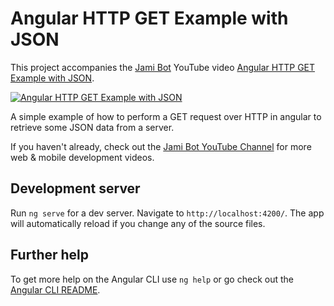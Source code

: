 # Angular HTTP GET Example with JSON

This project accompanies the [Jami Bot](https://jamibot.com) YouTube video [Angular HTTP GET Example with JSON](https://youtu.be/SYBzE68Ee-g).

[![Angular HTTP GET Example with JSON](https://img.youtube.com/vi/SYBzE68Ee-g/maxresdefault.jpg)](https://youtu.be/SYBzE68Ee-g)

A simple example of how to perform a GET request over HTTP in angular to retrieve some JSON data from a server.

If you haven't already, check out the [Jami Bot YouTube Channel](https://youtube.com/c/JamiBot) for more web & mobile development videos.

## Development server

Run `ng serve` for a dev server. Navigate to `http://localhost:4200/`. The app will automatically reload if you change any of the source files.

## Further help

To get more help on the Angular CLI use `ng help` or go check out the [Angular CLI README](https://github.com/angular/angular-cli/blob/master/README.md).
